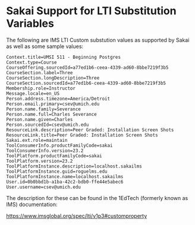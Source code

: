 
Sakai Support for LTI Substitution Variables
=============================================

The following are IMS LTI Custom substution values as supported by Sakai
as well as some sample values:

    Context.title=UMSI 511 - Beginning Postgres
    Context.type=Course
    CourseOffering.sourcedId=a77ed1b6-ceea-4339-ad60-8bbe7219f3b5
    CourseSection.label=Three
    CourseSection.longDescription=Three
    CourseSection.sourcedId=a77ed1b6-ceea-4339-ad60-8bbe7219f3b5
    Membership.role=Instructor
    Message.locale=en_US
    Person.address.timezone=America/Detroit
    Person.email.primary=csev@umich.edu
    Person.name.family=Severance
    Person.name.full=Charles Severance
    Person.name.given=Charles
    Person.sourcedId=csev@umich.edu
    ResourceLink.description=Peer Graded: Installation Screen Shots
    ResourceLink.title=Peer Graded: Installation Screen Shots
    Sakai.ext.role=maintain
    ToolConsumerInfo.productFamilyCode=sakai
    ToolConsumerInfo.version=23.2
    ToolPlatform.productFamilyCode=sakai
    ToolPlatform.version=23.2
    ToolPlatformInstance.description=localhost.sakailms
    ToolPlatformInstance.guid=roguelms.edu
    ToolPlatformInstance.name=localhost.sakailms
    User.id=0b0bbd1b-a1ba-42c2-bdb0-ffe44e5abec6
    User.username=csev@umich.edu


The description for these can be found in the 1EdTech (formerly known 
as IMS) documentation:

https://www.imsglobal.org/spec/lti/v1p3#customproperty


